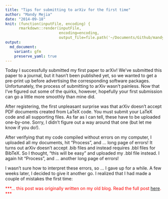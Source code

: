 ```yaml
---
title: "Tips for submitting to arXiv for the first time"
author: "Mandy Mejia"
date: "2014-09-18"
knit: (function(inputFile, encoding) { 
      rmarkdown::render(inputFile,
                        encoding=encoding, 
                        output_file=file.path('~/Documents/Github/mandymejia.github.io/_posts/', '2014-09-18-Arxiv.md')) })
output:
  md_document:
    variant: gfm
    preserve_yaml: true
---
```


Today I successfully submitted my first paper to arXiv! We’ve submitted
this paper to a journal, but it hasn’t been published yet, so we wanted
to get a pre-print up before advertising the corresponding software
packages. Unfortunately, the process of submitting to arXiv wasn’t
painless. Now that I’ve figured out some of the quirks, however,
hopefully your first submission can go a little more smoothly than mine
did.

After registering, the first unpleasant surprise was that arXiv doesn’t
accept PDF documents created from LaTeX code. You must submit your LaTeX
code and all supporting files. As far as I can tell, these have to be
uploaded one-by-one. Sorry, I didn’t figure out a way around that one
(but let me know if you do!).

After verifying that my code compiled without errors on my computer, I
uploaded all my documents, hit “Process”, and … long page of errors! It
turns out arXiv doesn’t accept .bib files and instead requires .bbl
files for BibTeX. So I thought, “this will be easy” and uploaded my .bbl
file instead. I again hit “Process”, and … another long page of errors!

I wasn’t sure how to interpret these errors, so … I gave up for a while.
A few weeks later, I decided to give it another go. I realized that I
had made a couple of mistakes the first time:

<span style="color:red"> ***… this post was originally written on my old
blog. Read the full post
[here](https://mandymejia.com/2014/09/18/tips-for-using-arxiv-for-the-first-time/).
*** </span>
